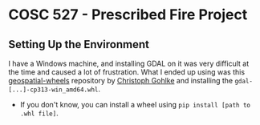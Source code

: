 # COSC 527 - Prescribed Fire Project

## Setting Up the Environment

I have a Windows machine, and installing GDAL on it was very difficult at the time and caused a lot of frustration. What I ended up using was this [geospatial-wheels](https://github.com/cgohlke/geospatial-wheels/) repository by [Christoph Gohlke](https://github.com/cgohlke) and installing the `gdal-[...]-cp313-win_amd64.whl`. 
- If you don't know, you can install a wheel using `pip install [path to .whl file]`.
